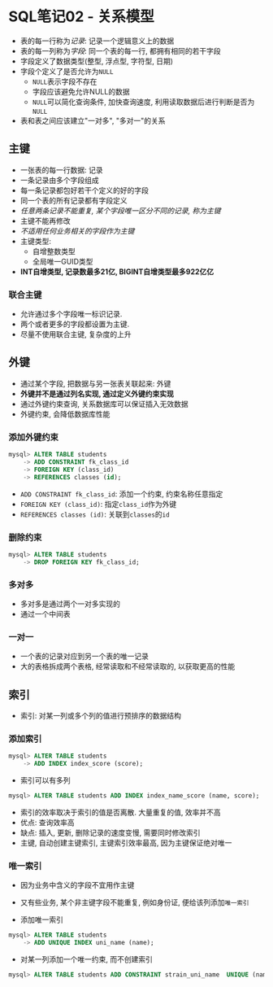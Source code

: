 # SQL笔记02 - 关系模型

* 表的每一行称为*记录*: 记录一个逻辑意义上的数据
* 表的每一列称为*字段*: 同一个表的每一行, 都拥有相同的若干字段
* 字段定义了数据类型(整型, 浮点型, 字符型, 日期)
* 字段个定义了是否允许为`NULL`
  * `NULL`表示字段不存在
  * 字段应该避免允许NULL的数据
  * `NULL`可以简化查询条件, 加快查询速度, 利用读取数据后进行判断是否为`NULL`
* 表和表之间应该建立"一对多", "多对一"的关系

## 主键

* 一张表的每一行数据: 记录
* 一条记录由多个字段组成
* 每一条记录都包好若干个定义的好的字段
* 同一个表的所有记录都有字段定义
* *任意两条记录不能重复, 某个字段唯一区分不同的记录, 称为主键*
* 主键不能再修改
* *不适用任何业务相关的字段作为主键*
* 主键类型:
  * 自增整数类型
  * 全局唯一GUID类型
* **INT自增类型, 记录数最多21亿, BIGINT自增类型最多922亿亿**

### 联合主键

* 允许通过多个字段唯一标识记录.
* 两个或者更多的字段都设置为主键.
* 尽量不使用联合主键, 复杂度的上升

## 外键

* 通过某个字段, 把数据与另一张表关联起来: 外键
* **外键并不是通过列名实现, 通过定义外键约束实现**
* 通过外键约束查询, 关系数据库可以保证插入无效数据
* 外键约束, 会降低数据库性能

### 添加外键约束

```sql
mysql> ALTER TABLE students
    -> ADD CONSTRAINT fk_class_id
    -> FOREIGN KEY (class_id)
    -> REFERENCES classes (id);
```

* `ADD CONSTRAINT fk_class_id`: 添加一个约束, 约束名称任意指定
* `FOREIGN KEY (class_id)`: 指定`class_id`作为外键
* `REFERENCES classes (id)`: 关联到`classes`的`id`

### 删除约束

```sql
mysql> ALTER TABLE students
    -> DROP FOREIGN KEY fk_class_id;
```

### 多对多

* 多对多是通过两个一对多实现的
* 通过一个中间表

### 一对一

* 一个表的记录对应到另一个表的唯一记录
* 大的表格拆成两个表格, 经常读取和不经常读取的, 以获取更高的性能

## 索引

* 索引: 对某一列或多个列的值进行预排序的数据结构

### 添加索引

```sql
mysql> ALTER TABLE students
    -> ADD INDEX index_score (score);
```

* 索引可以有多列

```sql
mysql> ALTER TABLE students ADD INDEX index_name_score (name, score);
```

* 索引的效率取决于索引的值是否离散. 大量重复的值, 效率并不高
* 优点: 查询效率高
* 缺点: 插入, 更新, 删除记录的速度变慢, 需要同时修改索引
* 主键, 自动创建主键索引, 主键索引效率最高, 因为主键保证绝对唯一

### 唯一索引

* 因为业务中含义的字段不宜用作主键
* 又有些业务, 某个非主键字段不能重复, 例如身份证, 便给该列添加`唯一索引`

* 添加唯一索引

```sql
mysql> ALTER TABLE students
    -> ADD UNIQUE INDEX uni_name (name);
```

* 对某一列添加一个唯一约束, 而不创建索引

```sql
mysql> ALTER TABLE students ADD CONSTRAINT strain_uni_name  UNIQUE (name);
```
